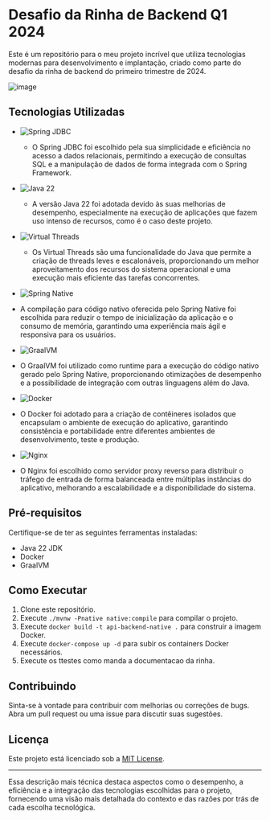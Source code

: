 # Desafio da Rinha de Backend Q1 2024

Este é um repositório para o meu projeto incrível que utiliza tecnologias modernas para desenvolvimento e implantação, criado como parte do desafio da rinha de backend do primeiro trimestre de 2024.

![image](https://github.com/KauanRocha/rinha-2024-spring-native-graalvm/assets/107556890/bbb5b803-c84e-4053-b36e-bcb04f52fad4)


## Tecnologias Utilizadas

- ![Spring JDBC](https://img.shields.io/badge/Spring%20JDBC-6DB33F?style=for-the-badge&logo=spring&logoColor=white)
  - O Spring JDBC foi escolhido pela sua simplicidade e eficiência no acesso a dados relacionais, permitindo a execução de consultas SQL e a manipulação de dados de forma integrada com o Spring Framework.

- ![Java 22](https://img.shields.io/badge/Java%2022-007396?style=for-the-badge&logo=java&logoColor=white)
  - A versão Java 22 foi adotada devido às suas melhorias de desempenho, especialmente na execução de aplicações que fazem uso intenso de recursos, como é o caso deste projeto.

- ![Virtual Threads](https://img.shields.io/badge/Virtual%20Threads-4CAF50?style=for-the-badge&logo=java&logoColor=white)
  - Os Virtual Threads são uma funcionalidade do Java que permite a criação de threads leves e escalonáveis, proporcionando um melhor aproveitamento dos recursos do sistema operacional e uma execução mais eficiente das tarefas concorrentes.

-  ![Spring Native](https://img.shields.io/badge/Spring%20Native-6DB33F?style=for-the-badge&logo=spring&logoColor=white)
  - A compilação para código nativo oferecida pelo Spring Native foi escolhida para reduzir o tempo de inicialização da aplicação e o consumo de memória, garantindo uma experiência mais ágil e responsiva para os usuários.

-  ![GraalVM](https://img.shields.io/badge/GraalVM-EC7211?style=for-the-badge&logo=graalvm&logoColor=white)
  - O GraalVM foi utilizado como runtime para a execução do código nativo gerado pelo Spring Native, proporcionando otimizações de desempenho e a possibilidade de integração com outras linguagens além do Java.

-  ![Docker](https://img.shields.io/badge/Docker-2496ED?style=for-the-badge&logo=docker&logoColor=white)
  - O Docker foi adotado para a criação de contêineres isolados que encapsulam o ambiente de execução do aplicativo, garantindo consistência e portabilidade entre diferentes ambientes de desenvolvimento, teste e produção.

-  ![Nginx](https://img.shields.io/badge/Nginx-009639?style=for-the-badge&logo=nginx&logoColor=white)
  - O Nginx foi escolhido como servidor proxy reverso para distribuir o tráfego de entrada de forma balanceada entre múltiplas instâncias do aplicativo, melhorando a escalabilidade e a disponibilidade do sistema.

## Pré-requisitos

Certifique-se de ter as seguintes ferramentas instaladas:

- Java 22 JDK
- Docker
- GraalVM

## Como Executar

1. Clone este repositório.
2. Execute `./mvnw -Pnative native:compile` para compilar o projeto.
3. Execute `docker build -t api-backend-native .` para construir a imagem Docker.
4. Execute `docker-compose up -d` para subir os containers Docker necessários.
5. Execute os ttestes como manda a documentacao da rinha.

## Contribuindo

Sinta-se à vontade para contribuir com melhorias ou correções de bugs. Abra um pull request ou uma issue para discutir suas sugestões.

## Licença

Este projeto está licenciado sob a [MIT License](LICENSE).

---

Essa descrição mais técnica destaca aspectos como o desempenho, a eficiência e a integração das tecnologias escolhidas para o projeto, fornecendo uma visão mais detalhada do contexto e das razões por trás de cada escolha tecnológica.
